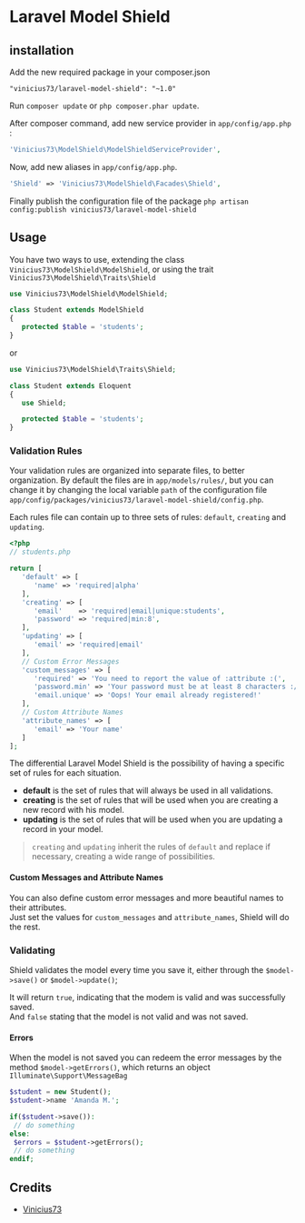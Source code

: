 # Laravel Model Shield

## installation

Add the new required package in your composer.json

```
"vinicius73/laravel-model-shield": "~1.0"
```

Run `composer update` or `php composer.phar update`.

After composer command, add new service provider in `app/config/app.php` :

```php
'Vinicius73\ModelShield\ModelShieldServiceProvider',
```

Now, add new aliases in `app/config/app.php`.

```php
'Shield' => 'Vinicius73\ModelShield\Facades\Shield',
```

Finally publish the configuration file of the package `php artisan config:publish vinicius73/laravel-model-shield`

## Usage

You have two ways to use, extending the class `Vinicius73\ModelShield\ModelShield`, or using the trait `Vinicius73\ModelShield\Traits\Shield`

```php
use Vinicius73\ModelShield\ModelShield;

class Student extends ModelShield
{
   protected $table = 'students';
}
```

or

```php
use Vinicius73\ModelShield\Traits\Shield;

class Student extends Eloquent
{
   use Shield;

   protected $table = 'students';
}
```

### Validation Rules

Your validation rules are organized into separate files, to better organization.
By default the files are in `app/models/rules/`, but you can change it by changing the local variable `path` of the configuration file
`app/config/packages/vinicius73/laravel-model-shield/config.php`.

Each rules file can contain up to three sets of rules: `default`, `creating` and `updating`.

```php
<?php
// students.php

return [
   'default' => [
      'name' => 'required|alpha'
   ],
   'creating' => [
      'email'    => 'required|email|unique:students',
      'password' => 'required|min:8',
   ],
   'updating' => [
      'email' => 'required|email'
   ],
   // Custom Error Messages
   'custom_messages' => [
      'required' => 'You need to report the value of :attribute :(',
      'password.min' => 'Your password must be at least 8 characters :/',
      'email.unique' => 'Oops! Your email already registered!'
   ],
   // Custom Attribute Names
   'attribute_names' => [
      'email' => 'Your name'
   ]
];
```

The differential Laravel Model Shield is the possibility of having a specific set of rules for each situation.  
- **default** is the set of rules that will always be used in all validations.
- **creating** is the set of rules that will be used when you are creating a new record with his model.
- **updating** is the set of rules that will be used when you are updating a record in your model.

> `creating` and `updating` inherit the rules of `default` and replace if necessary, creating a wide range of possibilities.

#### Custom Messages and Attribute Names

You can also define custom error messages and more beautiful names to their attributes.  
Just set the values for `custom_messages` and `attribute_names`, Shield will do the rest.

### Validating

Shield validates the model every time you save it, either through the `$model->save()` or `$model->update()`;

It will return `true`, indicating that the modem is valid and was successfully saved.   
And `false` stating that the model is not valid and was not saved.

#### Errors

When the model is not saved you can redeem the error messages by the method `$model->getErrors()`, which returns an object `Illuminate\Support\MessageBag`

```php
$student = new Student();
$student->name 'Amanda M.';

if($student->save()):
 // do something
else:
 $errors = $student->getErrors();
 // do something
endif;
```

## Credits
- [Vinicius73](https://github.com/vinicius73)